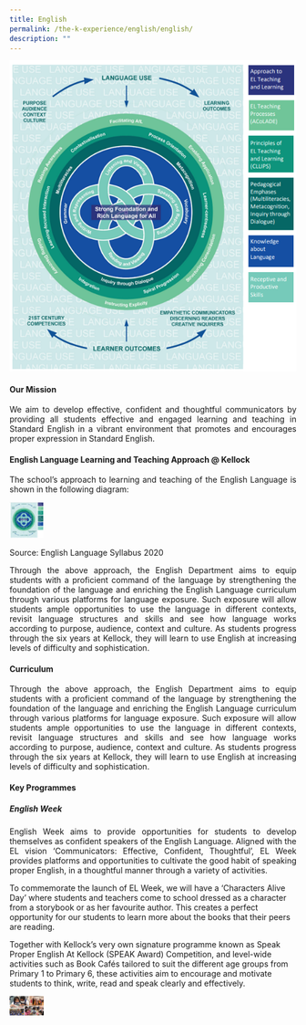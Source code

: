 ```yaml
---
title: English
permalink: /the-k-experience/english/english/
description: ""
---
```

<img src="/images/2023/English/english%20framwork%20moe.png">
<h4>Our Mission</h4>
<p align="justify">We aim to develop effective, confident and thoughtful communicators by providing all students effective and engaged learning and teaching in Standard English in a vibrant environment that promotes and encourages proper expression in Standard English. </p>

<h4>English Language Learning and Teaching Approach @ Kellock</h4>

<p align="justify">The school’s approach to learning and teaching of the English Language is shown in the following diagram: </p>

<img src="/images/2023/English/EL_5.jpg" width="60">

<p>Source: English Language Syllabus 2020 </p>

<p align="justify">Through the above approach, the English Department aims to equip students with a proficient command of the language by strengthening the foundation of the language and enriching the English Language curriculum through various platforms for language exposure. Such exposure will allow students ample opportunities to use the language in different contexts, revisit language structures and skills and see how language works according to purpose, audience, context and culture. As students progress through the six years at Kellock, they will learn to use English at increasing levels of difficulty and sophistication. </p>

<h4>Curriculum</h4>

<p align="justify">Through the above approach, the English Department aims to equip students with a proficient command of the language by strengthening the foundation of the language and enriching the English Language curriculum through various platforms for language exposure. Such exposure will allow students ample opportunities to use the language in different contexts, revisit language structures and skills and see how language works according to purpose, audience, context and culture. As students progress through the six years at Kellock, they will learn to use English at increasing levels of difficulty and sophistication. </p>

<h4>Key Programmes</h4>

<h5>English Week</h5>

<p align="justify">English Week aims to provide opportunities for students to develop themselves as confident speakers of the English Language. Aligned with the EL vision ‘Communicators: Effective, Confident, Thoughtful’, EL Week provides platforms and opportunities to cultivate the good habit of speaking proper English, in a thoughtful manner through a variety of activities. <br>

To commemorate the launch of EL Week, we will have a ‘Characters Alive Day’ where students and teachers come to school dressed as a character from a storybook or as her favourite author. This creates a perfect opportunity for our students to learn more about the books that their peers are reading. <br>

Together with Kellock’s very own signature programme known as Speak Proper English At Kellock  (SPEAK  Award) Competition, and level-wide activities such as Book Cafés tailored to suit the different age groups from Primary 1 to Primary 6, these activities aim to encourage and motivate students to think, write, read and speak clearly and effectively. 
</p>

<img src="/images/2023/English/EL_6.jpg" width="60">